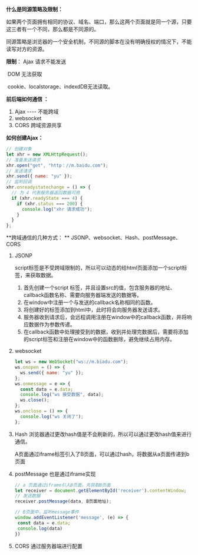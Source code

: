 **什么是同源策略及限制：**

如果两个页面拥有相同的协议、域名、端口，那么这两个页面就是同一个源，只要这三者有一个不同，那么都是不同源的。

同源策略是浏览器的一个安全机制，不同源的脚本在没有明确授权的情况下，不能读写对方的资源。

**限制**： Ajax 请求不能发送

​			DOM 无法获取

​			cookie、localstorage、indexdDB无法读取。

**前后端如何通信 ：**

1. Ajax  ---- 不能跨域
2. websocket
3. CORS    跨域资源共享

**如何创建Ajax：**

```js
// 创建对象
let xhr = new XMLHttpRequest();
// 准备发送请求
xhr.open("get", "http：//m.baidu.com");
// 发送请求
xhr.send({ name: "yu" });
// 监听回调
xhr.onreadystatechange = () => {
  // 为 4 代表服务器返回数据可用
  if (xhr.readyState === 4) {
    if (xhr.status === 200) {
      console.log("xhr 请求成功");
    }
  }
};

```

**跨域通信的几种方式： ** JSONP、websocket、Hash、postMessage、CORS

1. JSONP 

   script标签是不受跨域限制的，所以可以动态的给html页面添加一个script标签，来获取数据。

   1. 首先创建一个script 标签，并且设置src的值，包含服务器的地址、callback函数名称、需要向服务器端发送的数据等。
   2. 在window中注册一个与发送的callback名称相同的函数。
   3. 将创建好的标签添加到html中，此时将会向服务器发送请求。
   4. 服务器收到请求后，会远程调用注册在window中的callback函数，并将响应数据作为参数传递。
   5. 在callback函数中处理接受到的数据，收到并处理完数据后，需要将添加的script标签和注册在window中的函数删除，避免继续占用内存。

2. websocket

   ```js
   let ws = new WebSocket("ws://m.biadu.com");
   ws.onopen = () => {
     ws.send({ name: "yu" });
   };
   ws.onmessage = e => {
     const data = e.data;
     console.log("ws 接受数据", data);
     ws.close();
   };
   ws.onclose = () => {
     console.log("ws 关闭了");
   };
   ```

3. Hash    浏览器通过更改hash值是不会刷新的，所以可以通过更改hash值来进行通信。

   A页面通过iframe标签引入了B页面，可以通过hash，将数据从a页面传递到b页面

4. postMessage 也是通过iframe实现

   ```js
   // a 页面通过iframe引入B页面，先获取B页面
   let receiver = document.getElementById('receiver').contentWindow;
   // 发送数据
   receiver.postMessage(data, B页面地址);
   
   // B页面中，监听message事件
   window.addEventListener('message', (e) => {
   	const data = e.data;
   	console.log(data)
   })
   ```

5. CORS 通过服务器端进行配置
